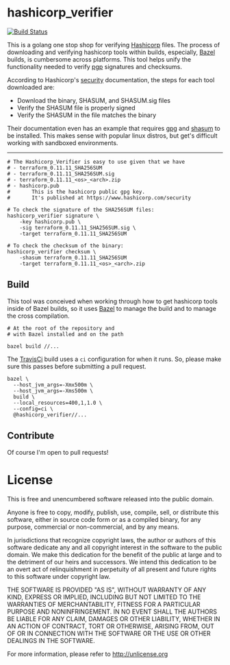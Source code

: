 hashicorp_verifier
===============

[![Build Status](https://travis-ci.org/mitchelldavis/terraform_verifier.svg?branch=master)](https://travis-ci.org/mitchelldavis/terraform_verifier)

This is a golang one stop shop for verifying [Hashicorp](https://www.hashicorp.com/) files.  The process of downloading and verifying hashicorp tools within builds, especially, [Bazel](https://bazel.build/) builds, is cumbersome across platforms.  This tool helps unify the functionality needed to verify [pgp](https://en.wikipedia.org/wiki/Pretty_Good_Privacy) signatures and checksums.

According to Hashicorp's [security](https://www.hashicorp.com/security) documentation, the steps for each tool downloaded are:

- Download the binary, SHASUM, and SHASUM.sig files
- Verify the SHASUM file is properly signed
- Verify the SHASUM in the file matches the binary

Their documentation even has an example that requires [gpg](https://www.gnupg.org/) and [shasum](https://linux.die.net/man/1/shasum) to be installed.  This makes sense with popular linux distros, but get's difficult working with sandboxed environments.

---

```
# The Hashicorp_Verifier is easy to use given that we have 
# - terraform_0.11.11_SHA256SUM
# - terraform_0.11.11_SHA256SUM.sig
# - terraform_0.11.11_<os>_<arch>.zip
# - hashicorp.pub
#		This is the hashicorp public gpg key.
#		It's published at https://www.hashicorp.com/security

# To check the signature of the SHA256SUM files:
hashicorp_verifier signature \
	-key hashicorp.pub \
	-sig terraform_0.11.11_SHA256SUM.sig \
	-target terraform_0.11.11_SHA256SUM

# To check the checksum of the binary:
hashicorp_verifier checksum \
	-shasum terraform_0.11.11_SHA256SUM
	-target terraform_0.11.11_<os>_<arch>.zip
```

Build
-----

This tool was conceived when working through how to get hashicorp tools inside of Bazel builds, so it uses [Bazel](https://bazel.build/) to manage the build and to manage the cross compilation.

```
# At the root of the repository and 
# with Bazel installed and on the path

bazel build //...
```

The [TravisCi](https://travis-ci.org/mitchelldavis/terraform_verifier) build uses a `ci` configuration for when it runs.  So, please make sure this passes before submitting a pull request.

```
bazel \
  --host_jvm_args=-Xmx500m \
  --host_jvm_args=-Xms500m \
  build \
  --local_resources=400,1,1.0 \
  --config=ci \
  @hashicorp_verifier//...
```

Contribute
----------

Of course I'm open to pull requests!

License
=======

This is free and unencumbered software released into the public domain.

Anyone is free to copy, modify, publish, use, compile, sell, or
distribute this software, either in source code form or as a compiled
binary, for any purpose, commercial or non-commercial, and by any
means.

In jurisdictions that recognize copyright laws, the author or authors
of this software dedicate any and all copyright interest in the
software to the public domain. We make this dedication for the benefit
of the public at large and to the detriment of our heirs and
successors. We intend this dedication to be an overt act of
relinquishment in perpetuity of all present and future rights to this
software under copyright law.

THE SOFTWARE IS PROVIDED "AS IS", WITHOUT WARRANTY OF ANY KIND,
EXPRESS OR IMPLIED, INCLUDING BUT NOT LIMITED TO THE WARRANTIES OF
MERCHANTABILITY, FITNESS FOR A PARTICULAR PURPOSE AND NONINFRINGEMENT.
IN NO EVENT SHALL THE AUTHORS BE LIABLE FOR ANY CLAIM, DAMAGES OR
OTHER LIABILITY, WHETHER IN AN ACTION OF CONTRACT, TORT OR OTHERWISE,
ARISING FROM, OUT OF OR IN CONNECTION WITH THE SOFTWARE OR THE USE OR
OTHER DEALINGS IN THE SOFTWARE.

For more information, please refer to <http://unlicense.org>
